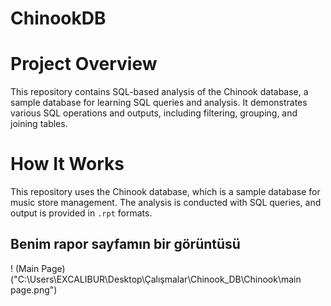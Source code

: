 # ChinookDB

# Project Overview
This repository contains SQL-based analysis of the Chinook database, a sample database for learning SQL queries and analysis. It demonstrates various SQL operations and outputs, including filtering, grouping, and joining tables.

# How It Works
This repository uses the Chinook database, which is a sample database for music store management. The analysis is conducted with SQL queries, and output is provided in `.rpt` formats.

## Benim rapor sayfamın bir görüntüsü

! (Main Page) ("C:\Users\EXCALIBUR\Desktop\Çalışmalar\Chinook_DB\Chinook\main page.png")
